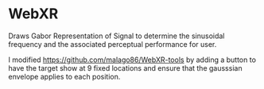 # WebXR

Draws Gabor Representation of Signal to determine the sinusoidal frequency and the associated perceptual performance for user. 

I modified https://github.com/malago86/WebXR-tools by adding a button to have the target show at 9 fixed locations and ensure that the gausssian envelope applies to each position.

